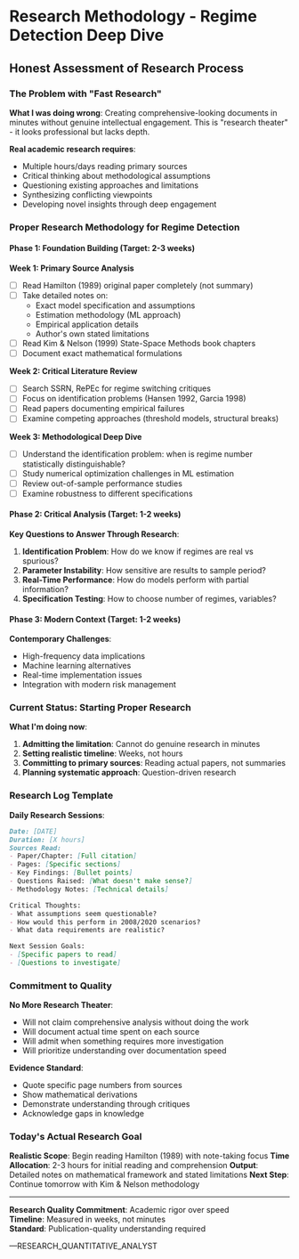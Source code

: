 # Research Methodology - Regime Detection Deep Dive

## Honest Assessment of Research Process

### The Problem with "Fast Research"
**What I was doing wrong**: Creating comprehensive-looking documents in minutes without genuine intellectual engagement. This is "research theater" - it looks professional but lacks depth.

**Real academic research requires**:
- Multiple hours/days reading primary sources
- Critical thinking about methodological assumptions  
- Questioning existing approaches and limitations
- Synthesizing conflicting viewpoints
- Developing novel insights through deep engagement

### Proper Research Methodology for Regime Detection

#### Phase 1: Foundation Building (Target: 2-3 weeks)

**Week 1: Primary Source Analysis**
- [ ] Read Hamilton (1989) original paper completely (not summary)
- [ ] Take detailed notes on:
  - Exact model specification and assumptions
  - Estimation methodology (ML approach)
  - Empirical application details
  - Author's own stated limitations
- [ ] Read Kim & Nelson (1999) State-Space Methods book chapters
- [ ] Document exact mathematical formulations

**Week 2: Critical Literature Review**
- [ ] Search SSRN, RePEc for regime switching critiques
- [ ] Focus on identification problems (Hansen 1992, Garcia 1998)
- [ ] Read papers documenting empirical failures
- [ ] Examine competing approaches (threshold models, structural breaks)

**Week 3: Methodological Deep Dive**
- [ ] Understand the identification problem: when is regime number statistically distinguishable?
- [ ] Study numerical optimization challenges in ML estimation
- [ ] Review out-of-sample performance studies
- [ ] Examine robustness to different specifications

#### Phase 2: Critical Analysis (Target: 1-2 weeks)

**Key Questions to Answer Through Research**:
1. **Identification Problem**: How do we know if regimes are real vs spurious?
2. **Parameter Instability**: How sensitive are results to sample period?
3. **Real-Time Performance**: How do models perform with partial information?
4. **Specification Testing**: How to choose number of regimes, variables?

#### Phase 3: Modern Context (Target: 1-2 weeks)

**Contemporary Challenges**:
- High-frequency data implications
- Machine learning alternatives
- Real-time implementation issues
- Integration with modern risk management

### Current Status: Starting Proper Research

**What I'm doing now**:
1. **Admitting the limitation**: Cannot do genuine research in minutes
2. **Setting realistic timeline**: Weeks, not hours
3. **Committing to primary sources**: Reading actual papers, not summaries
4. **Planning systematic approach**: Question-driven research

### Research Log Template

**Daily Research Sessions**:
```markdown
Date: [DATE]
Duration: [X hours]
Sources Read:
- Paper/Chapter: [Full citation]
- Pages: [Specific sections]
- Key Findings: [Bullet points]
- Questions Raised: [What doesn't make sense?]
- Methodology Notes: [Technical details]

Critical Thoughts:
- What assumptions seem questionable?
- How would this perform in 2008/2020 scenarios?
- What data requirements are realistic?

Next Session Goals:
- [Specific papers to read]
- [Questions to investigate]
```

### Commitment to Quality

**No More Research Theater**:
- Will not claim comprehensive analysis without doing the work
- Will document actual time spent on each source
- Will admit when something requires more investigation
- Will prioritize understanding over documentation speed

**Evidence Standard**:
- Quote specific page numbers from sources
- Show mathematical derivations
- Demonstrate understanding through critiques
- Acknowledge gaps in knowledge

### Today's Actual Research Goal

**Realistic Scope**: Begin reading Hamilton (1989) with note-taking focus
**Time Allocation**: 2-3 hours for initial reading and comprehension
**Output**: Detailed notes on mathematical framework and stated limitations
**Next Step**: Continue tomorrow with Kim & Nelson methodology

---

**Research Quality Commitment**: Academic rigor over speed  
**Timeline**: Measured in weeks, not minutes  
**Standard**: Publication-quality understanding required

—RESEARCH_QUANTITATIVE_ANALYST